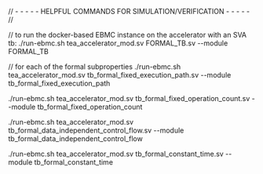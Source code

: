 // - - - - - HELPFUL COMMANDS FOR SIMULATION/VERIFICATION - - - - - //

// to run the docker-based EBMC instance on the accelerator with an SVA tb:
./run-ebmc.sh tea_accelerator_mod.sv FORMAL_TB.sv --module FORMAL_TB

// for each of the formal subproperties
./run-ebmc.sh tea_accelerator_mod.sv tb_formal_fixed_execution_path.sv --module tb_formal_fixed_execution_path

./run-ebmc.sh tea_accelerator_mod.sv tb_formal_fixed_operation_count.sv --module tb_formal_fixed_operation_count

./run-ebmc.sh tea_accelerator_mod.sv tb_formal_data_independent_control_flow.sv --module tb_formal_data_independent_control_flow

./run-ebmc.sh tea_accelerator_mod.sv tb_formal_constant_time.sv --module tb_formal_constant_time